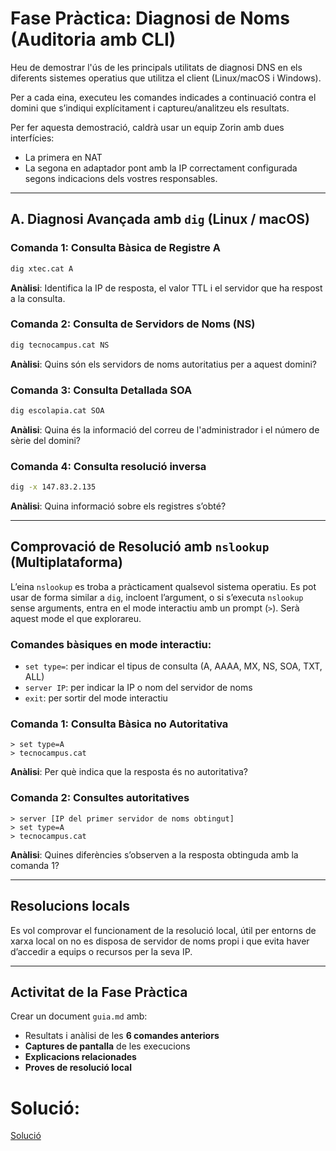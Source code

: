 # Fase Pràctica: Diagnosi de Noms (Auditoria amb CLI)

Heu de demostrar l'ús de les principals utilitats de diagnosi DNS en els diferents sistemes operatius que utilitza el client (Linux/macOS i Windows).

Per a cada eina, executeu les comandes indicades a continuació contra el domini que s’indiqui explícitament i captureu/analitzeu els resultats.

Per fer aquesta demostració, caldrà usar un equip Zorin amb dues interfícies:
- La primera en NAT
- La segona en adaptador pont amb la IP correctament configurada segons indicacions dels vostres responsables.

---

## A. Diagnosi Avançada amb `dig` (Linux / macOS)

### Comanda 1: Consulta Bàsica de Registre A
```bash
dig xtec.cat A
```
**Anàlisi**: Identifica la IP de resposta, el valor TTL i el servidor que ha respost a la consulta.

### Comanda 2: Consulta de Servidors de Noms (NS)
```bash
dig tecnocampus.cat NS
```
**Anàlisi**: Quins són els servidors de noms autoritatius per a aquest domini?

### Comanda 3: Consulta Detallada SOA
```bash
dig escolapia.cat SOA
```
**Anàlisi**: Quina és la informació del correu de l'administrador i el número de sèrie del domini?

### Comanda 4: Consulta resolució inversa
```bash
dig -x 147.83.2.135
```
**Anàlisi**: Quina informació sobre els registres s’obté?

---

## Comprovació de Resolució amb `nslookup` (Multiplataforma)

L’eina `nslookup` es troba a pràcticament qualsevol sistema operatiu. Es pot usar de forma similar a `dig`, incloent l’argument, o si s’executa `nslookup` sense arguments, entra en el mode interactiu amb un prompt (`>`). Serà aquest mode el que explorareu.

### Comandes bàsiques en mode interactiu:
- `set type=`: per indicar el tipus de consulta (A, AAAA, MX, NS, SOA, TXT, ALL)
- `server IP`: per indicar la IP o nom del servidor de noms
- `exit`: per sortir del mode interactiu

### Comanda 1: Consulta Bàsica no Autoritativa
```text
> set type=A
> tecnocampus.cat
```
**Anàlisi**: Per què indica que la resposta és no autoritativa?

### Comanda 2: Consultes autoritatives
```text
> server [IP del primer servidor de noms obtingut]
> set type=A
> tecnocampus.cat
```
**Anàlisi**: Quines diferències s’observen a la resposta obtinguda amb la comanda 1?

---

## Resolucions locals

Es vol comprovar el funcionament de la resolució local, útil per entorns de xarxa local on no es disposa de servidor de noms propi i que evita haver d’accedir a equips o recursos per la seva IP.

---

## Activitat de la Fase Pràctica

Crear un document `guia.md` amb:
- Resultats i anàlisi de les **6 comandes anteriors**
- **Captures de pantalla** de les execucions
- **Explicacions relacionades**
- **Proves de resolució local**

# Solució:
[Solució](Solució.md)
